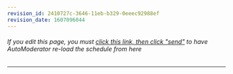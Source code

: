 ```yaml
---
revision_id: 2410727c-3646-11eb-b329-0eeec92988ef
revision_date: 1607096044
---
```


###### If you edit this page, you must [click this link, then click "send"](http://www.reddit.com/message/compose/?to=AutoModerator&amp;subject=ftm&amp;message=schedule) to have AutoModerator re-load the schedule from here

---